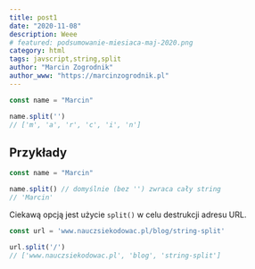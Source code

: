 ```yaml
---
title: post1
date: "2020-11-08"
description: Weee
# featured: podsumowanie-miesiaca-maj-2020.png
category: html
tags: javscript,string,split
author: "Marcin Zogrodnik"
author_www: "https://marcinzogrodnik.pl"
---
```


```js
const name = "Marcin"

name.split('')
// ['m', 'a', 'r', 'c', 'i', 'n']
```

## Przykłady

```js
const name = "Marcin"

name.split() // domyślnie (bez '') zwraca cały string
// 'Marcin'
```

Ciekawą opcją jest użycie ```split()``` w celu destrukcji adresu URL.

```js
const url = 'www.nauczsiekodowac.pl/blog/string-split'

url.split('/')
// ['www.nauczsiekodowac.pl', 'blog', 'string-split']